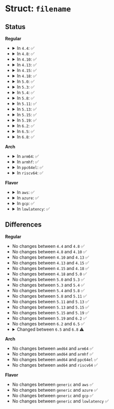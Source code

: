 # Struct: <code>filename</code>

## Status
<b>Regular</b>
<ul>
<li>
<details>
<summary>In <code>4.4</code>: ✅</summary>

```c
struct filename {
    const char *name;
    const char *uptr;
    struct audit_names *aname;
    int refcnt;
    const const char[0] iname;
};
```
</details>
</li>
<li>
<details>
<summary>In <code>4.8</code>: ✅</summary>

```c
struct filename {
    const char *name;
    const char *uptr;
    struct audit_names *aname;
    int refcnt;
    const const char[0] iname;
};
```
</details>
</li>
<li>
<details>
<summary>In <code>4.10</code>: ✅</summary>

```c
struct filename {
    const char *name;
    const char *uptr;
    struct audit_names *aname;
    int refcnt;
    const const char[0] iname;
};
```
</details>
</li>
<li>
<details>
<summary>In <code>4.13</code>: ✅</summary>

```c
struct filename {
    const char *name;
    const char *uptr;
    struct audit_names *aname;
    int refcnt;
    const const char[0] iname;
};
```
</details>
</li>
<li>
<details>
<summary>In <code>4.15</code>: ✅</summary>

```c
struct filename {
    const char *name;
    const char *uptr;
    struct audit_names *aname;
    int refcnt;
    const const char[0] iname;
};
```
</details>
</li>
<li>
<details>
<summary>In <code>4.18</code>: ✅</summary>

```c
struct filename {
    const char *name;
    const char *uptr;
    int refcnt;
    struct audit_names *aname;
    const const char[0] iname;
};
```
</details>
</li>
<li>
<details>
<summary>In <code>5.0</code>: ✅</summary>

```c
struct filename {
    const char *name;
    const char *uptr;
    int refcnt;
    struct audit_names *aname;
    const const char[0] iname;
};
```
</details>
</li>
<li>
<details>
<summary>In <code>5.3</code>: ✅</summary>

```c
struct filename {
    const char *name;
    const char *uptr;
    int refcnt;
    struct audit_names *aname;
    const const char[0] iname;
};
```
</details>
</li>
<li>
<details>
<summary>In <code>5.4</code>: ✅</summary>

```c
struct filename {
    const char *name;
    const char *uptr;
    int refcnt;
    struct audit_names *aname;
    const const char[0] iname;
};
```
</details>
</li>
<li>
<details>
<summary>In <code>5.8</code>: ✅</summary>

```c
struct filename {
    const char *name;
    const char *uptr;
    int refcnt;
    struct audit_names *aname;
    const const char[0] iname;
};
```
</details>
</li>
<li>
<details>
<summary>In <code>5.11</code>: ✅</summary>

```c
struct filename {
    const char *name;
    const char *uptr;
    int refcnt;
    struct audit_names *aname;
    const const char[0] iname;
};
```
</details>
</li>
<li>
<details>
<summary>In <code>5.13</code>: ✅</summary>

```c
struct filename {
    const char *name;
    const char *uptr;
    int refcnt;
    struct audit_names *aname;
    const const char[0] iname;
};
```
</details>
</li>
<li>
<details>
<summary>In <code>5.15</code>: ✅</summary>

```c
struct filename {
    const char *name;
    const char *uptr;
    int refcnt;
    struct audit_names *aname;
    const const char[0] iname;
};
```
</details>
</li>
<li>
<details>
<summary>In <code>5.19</code>: ✅</summary>

```c
struct filename {
    const char *name;
    const char *uptr;
    int refcnt;
    struct audit_names *aname;
    const const char[0] iname;
};
```
</details>
</li>
<li>
<details>
<summary>In <code>6.2</code>: ✅</summary>

```c
struct filename {
    const char *name;
    const char *uptr;
    int refcnt;
    struct audit_names *aname;
    const const char[0] iname;
};
```
</details>
</li>
<li>
<details>
<summary>In <code>6.5</code>: ✅</summary>

```c
struct filename {
    const char *name;
    const char *uptr;
    int refcnt;
    struct audit_names *aname;
    const const char[0] iname;
};
```
</details>
</li>
<li>
<details>
<summary>In <code>6.8</code>: ✅</summary>

```c
struct filename {
    const char *name;
    const char *uptr;
    atomic_t refcnt;
    struct audit_names *aname;
    const const char[0] iname;
};
```
</details>
</li>
</ul>
<b>Arch</b>
<ul>
<li>
<details>
<summary>In <code>arm64</code>: ✅</summary>

```c
struct filename {
    const char *name;
    const char *uptr;
    int refcnt;
    struct audit_names *aname;
    const const char[0] iname;
};
```
</details>
</li>
<li>
<details>
<summary>In <code>armhf</code>: ✅</summary>

```c
struct filename {
    const char *name;
    const char *uptr;
    int refcnt;
    struct audit_names *aname;
    const const char[0] iname;
};
```
</details>
</li>
<li>
<details>
<summary>In <code>ppc64el</code>: ✅</summary>

```c
struct filename {
    const char *name;
    const char *uptr;
    int refcnt;
    struct audit_names *aname;
    const const char[0] iname;
};
```
</details>
</li>
<li>
<details>
<summary>In <code>riscv64</code>: ✅</summary>

```c
struct filename {
    const char *name;
    const char *uptr;
    int refcnt;
    struct audit_names *aname;
    const const char[0] iname;
};
```
</details>
</li>
</ul>
<b>Flavor</b>
<ul>
<li>
<details>
<summary>In <code>aws</code>: ✅</summary>

```c
struct filename {
    const char *name;
    const char *uptr;
    int refcnt;
    struct audit_names *aname;
    const const char[0] iname;
};
```
</details>
</li>
<li>
<details>
<summary>In <code>azure</code>: ✅</summary>

```c
struct filename {
    const char *name;
    const char *uptr;
    int refcnt;
    struct audit_names *aname;
    const const char[0] iname;
};
```
</details>
</li>
<li>
<details>
<summary>In <code>gcp</code>: ✅</summary>

```c
struct filename {
    const char *name;
    const char *uptr;
    int refcnt;
    struct audit_names *aname;
    const const char[0] iname;
};
```
</details>
</li>
<li>
<details>
<summary>In <code>lowlatency</code>: ✅</summary>

```c
struct filename {
    const char *name;
    const char *uptr;
    int refcnt;
    struct audit_names *aname;
    const const char[0] iname;
};
```
</details>
</li>
</ul>

## Differences
<b>Regular</b>
<ul>
<li>
No changes between <code>4.4</code> and <code>4.8</code> ✅
</li>
<li>
No changes between <code>4.8</code> and <code>4.10</code> ✅
</li>
<li>
No changes between <code>4.10</code> and <code>4.13</code> ✅
</li>
<li>
No changes between <code>4.13</code> and <code>4.15</code> ✅
</li>
<li>
No changes between <code>4.15</code> and <code>4.18</code> ✅
</li>
<li>
No changes between <code>4.18</code> and <code>5.0</code> ✅
</li>
<li>
No changes between <code>5.0</code> and <code>5.3</code> ✅
</li>
<li>
No changes between <code>5.3</code> and <code>5.4</code> ✅
</li>
<li>
No changes between <code>5.4</code> and <code>5.8</code> ✅
</li>
<li>
No changes between <code>5.8</code> and <code>5.11</code> ✅
</li>
<li>
No changes between <code>5.11</code> and <code>5.13</code> ✅
</li>
<li>
No changes between <code>5.13</code> and <code>5.15</code> ✅
</li>
<li>
No changes between <code>5.15</code> and <code>5.19</code> ✅
</li>
<li>
No changes between <code>5.19</code> and <code>6.2</code> ✅
</li>
<li>
No changes between <code>6.2</code> and <code>6.5</code> ✅
</li>
<li>
<details>
<summary>Changed between <code>6.5</code> and <code>6.8</code> ⚠️</summary>
<ul>
<li>
<b>Field type changed. </b>
<code>int refcnt</code> ➡️ <code>atomic_t refcnt</code>
</li>
</ul>
</details>
</li>
</ul>
<b>Arch</b>
<ul>
<li>
No changes between <code>amd64</code> and <code>arm64</code> ✅
</li>
<li>
No changes between <code>amd64</code> and <code>armhf</code> ✅
</li>
<li>
No changes between <code>amd64</code> and <code>ppc64el</code> ✅
</li>
<li>
No changes between <code>amd64</code> and <code>riscv64</code> ✅
</li>
</ul>
<b>Flavor</b>
<ul>
<li>
No changes between <code>generic</code> and <code>aws</code> ✅
</li>
<li>
No changes between <code>generic</code> and <code>azure</code> ✅
</li>
<li>
No changes between <code>generic</code> and <code>gcp</code> ✅
</li>
<li>
No changes between <code>generic</code> and <code>lowlatency</code> ✅
</li>
</ul>
